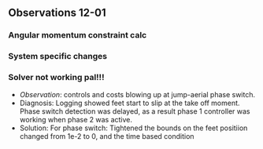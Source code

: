 ## Observations 12-01
### Angular momentum constraint calc

### System specific changes

### Solver not working pal!!!
 - *Observation*: controls and costs blowing up at jump-aerial phase switch. 
 - Diagnosis: Logging showed feet start to slip at the take off moment. Phase switch detection was delayed, as a result phase 1 controller was working when phase 2 was active.
 - Solution: For phase switch: Tightened the bounds on the feet positiion changed from 1e-2 to 0, and the time based condition 
